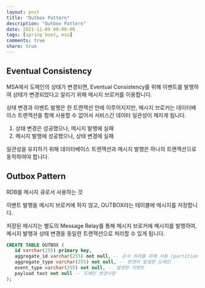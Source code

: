 ```yaml
---
layout: post
title: "Outbox Pattern"
description: "Outbox Pattern"
date: 2021-11-09 00:00:00
tags: [spring boot, msa]
comments: true
share: true
---
```


## Eventual Consistency

MSA에서 도메인의 상태가 변경되면, Eventual Consistency를 위해 이벤트를 발행하여 상태가 변경되었다고 알리기 위해 메시지 브로커를 이용합니다. 

상태 변경과 이벤트 발행은 한 트랜잭션 안에 이루어지지만, 메시지 브로커는 데이터베이스 트랜잭션을 함께 사용할 수 없어서 서비스간 데이터 일관성이 깨지게 됩니다.

1. 상태 변경은 성공했으나, 메시지 발행에 실패 
2. 메시지 발행에 성공했으나, 상태 변경에 실패 

일관성을 유지하기 위해 데이터베이스 트랜잭션과 메시지 발행은 하나의 트랜잭션으로 동작하여야 합니다.

## Outbox Pattern

RDB를 메시지 큐로서 사용하는 것

이벤트 발행을 메시지 브로커에 하지 않고, OUTBOX라는 테이블에 메시지를 저장합니다.

저장된 메시지는 별도의 Message Relay를 통해 메시지 브로커에 메시지를 발행하여, 메시지 발행과 상태 변경을 동일한 트랜잭션으로 처리할 수 있게 됩니다.

```sql
CREATE TABLE OUTBOX (
   id varchar(255) primary key,
   aggregate_id varchar(255) not null, -- 순서 처리를 위해 사용 (partition key)
   aggregate_type varchar(255) not null, -- 변경이 발생한 도메인
   event_type varchar(255) not null, -- 발생한 이벤트
   payload text not null -- 도메인 변경사항
);
```
